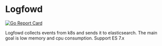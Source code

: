 # Logfowd

[![Go Report Card](https://goreportcard.com/badge/github.com/soulgarden/logfowd)](https://goreportcard.com/report/github.com/soulgarden/logfowd)

Logfowd collects events from k8s and sends it to elasticsearch. The main goal is low memory and cpu consumption.
Support ES 7.x

